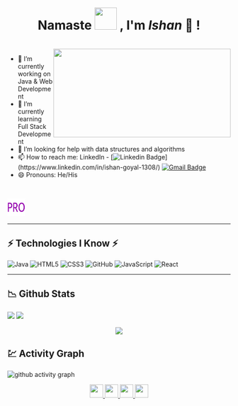 <h1 align="center"> Namaste <img src='https://media.tenor.com/images/f83458652289855ac77a3270eb51ab9e/tenor.gif' width='50' height='50'> , I'm <em>Ishan</em> 👋 ! </h1>

<br />

<div float="right">
<img src="https://i.postimg.cc/Jzp35NVZ/download-2.jpg" width="400" height="200" align="right">
</div>

- 🔭 I’m currently working on Java & Web  Development 
- 🌱 I’m currently learning Full Stack Development
- 🤔 I’m looking for help with data structures and algorithms 
- 📫 How to reach me: LinkedIn - [![Linkedin Badge](https://img.shields.io/badge/-Ishan-blue?style=flat-square&logo=Linkedin&logoColor=white&link=(https://www.linkedin.com/in/ishan-goyal-1308/))](https://www.linkedin.com/in/ishan-goyal-1308/)  [![Gmail Badge](https://img.shields.io/badge/-ishan.goyal1305@gmail.com-c14438?style=flat-square&logo=Gmail&logoColor=white&link=mailto:ishan.goyal1305@gmail.com)](mailto:ishan.goyal1305@gmail.com)
- 😄 Pronouns: He/His 

 <br />
 
<a href='https://github.com/pricing'><img src='https://raw.githubusercontent.com/acervenky/animated-github-badges/master/assets/pro.gif' width='40' height='40'></a>
<br/>

<hr>

## ⚡ Technologies I Know ⚡

![Java](https://img.shields.io/badge/-java-E34A86?style=flat-square&logo=java)
![HTML5](https://img.shields.io/badge/-HTML5-E34F26?style=flat-square&logo=html5&logoColor=white)
![CSS3](https://img.shields.io/badge/-CSS3-1572B6?style=flat-square&logo=css3)
![GitHub](https://img.shields.io/badge/-GitHub-181717?style=flat-square&logo=github)
![JavaScript](https://img.shields.io/badge/-JavaScript-black?style=flat-square&logo=javascript)
![React](https://img.shields.io/badge/-React-black?style=flat-square&logo=react)

<hr>

## 📉 **Github Stats**
<div float="left">
 <a><img src="https://github-readme-streak-stats.herokuapp.com/?user=ishangoyal13&layout=compact&theme=highcontrast&custom_title=streak-stats-ty&hide_border=true&layout=compact"  width="48%" align="center" /></a>
<a><img src="https://github-readme-stats.vercel.app/api?username=ishangoyal13&theme=highcontrast&layout=compact&hide_border=true" align="center" width="48%"></a>
</div><br />
<div align="center">
  <a><img src="https://github-readme-stats.vercel.app/api/top-langs/?username=ishangoyal13&theme=highcontrast" align="center" width="35%"></a>
 </div>
 
 ## 💹 **Activity Graph**

![ github activity graph](https://activity-graph.herokuapp.com/graph?username=ishangoyal13&theme=github&area=true)
 <br />
 
 <div align="center">
<a href="https://twitter.com/IshanGoyal1308">
 <img src="https://user-images.githubusercontent.com/63895602/122171696-a2b6ac00-ce9d-11eb-8831-2ec5964bdd5f.png" width="30" height="30">
</a>
<a href="https://www.linkedin.com/in/ishan-goyal-1308/">
 <img src="https://user-images.githubusercontent.com/63895602/122171991-f32e0980-ce9d-11eb-9027-94f54441d586.png" width="30" height="30">
</a>
<a href="https://www.instagram.com/ishan_goyal13/">
 <img src="https://user-images.githubusercontent.com/63895602/122172153-1bb60380-ce9e-11eb-9e36-8acc0bc60ae3.png" width="30" height="30">
</a>
<a href="mailto:ishan.goyal1305@gmail.com">
 <img src="https://user-images.githubusercontent.com/63895602/122172355-4d2ecf00-ce9e-11eb-978f-28efcab7afa1.png" width="30" height="30">
</a>
<!-- to use these icons, go to www.flaticon.com & copy the png to clipboard -->
</div>
